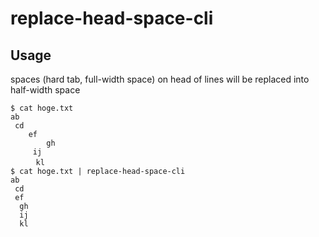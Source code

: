 # replace-head-space-cli

## Usage

spaces (hard tab, full-width space) on head of lines will be replaced into half-width space

```
$ cat hoge.txt
ab
 cd
	ef
		gh
	 ij
	　kl
$ cat hoge.txt | replace-head-space-cli
ab
 cd
 ef
  gh
  ij
  kl
```
